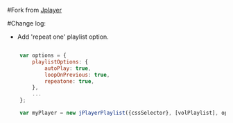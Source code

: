 #Fork from <a href="https://github.com/happyworm/jPlayer">Jplayer</a>

#Change log:
* Add 'repeat one' playlist option.

``` javascript

	var options = {
		playlistOptions: {
			autoPlay: true,
			loopOnPrevious: true,
			repeatone: true,
		},
		...
	};

	var myPlayer = new jPlayerPlaylist({cssSelector}, [volPlaylist], options);
```